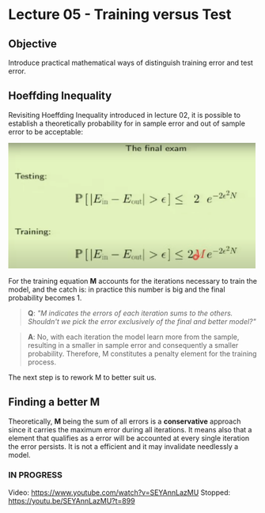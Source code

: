 # Lecture 05 - Training versus Test

## Objective
Introduce practical mathematical ways of distinguish training error and test error.

## Hoeffding Inequality
Revisiting Hoeffding Inequality introduced in lecture 02, it is possible to establish a theoretically probability for in sample error and out of sample error to be acceptable:


<div>
<img src="img/hoeffding-train-test.PNG" width="500"/>
<div>

For the training equation **M** accounts for the iterations necessary to train the model, and the catch is: in practice this number is big and the final probability becomes 1.

> **Q**: *"M indicates the errors of each iteration sums to the others. Shouldn't we pick the error exclusively of the final and better model?"*

> **A**: No, with each iteration the model learn more from the sample, resulting in a smaller in sample error and consequently a smaller probability. Therefore, M constitutes a penalty element for the training process.

The next step is to rework M to better suit us.


## Finding a better **M**

Theoretically, **M** being the sum of all errors is a **conservative** approach since it carries the maximum error during all iterations. It means also that a element that qualifies as a error will be accounted at every single iteration the error persists. It is not a efficient and it may invalidate needlessly a model.





### IN PROGRESS


Video: https://www.youtube.com/watch?v=SEYAnnLazMU
Stopped: https://youtu.be/SEYAnnLazMU?t=899